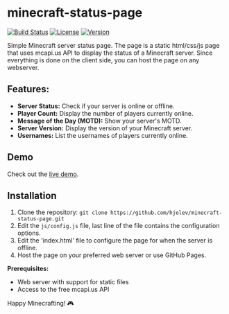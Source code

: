 # minecraft-status-page

[![Build Status](https://img.shields.io/travis/hjelev/minecraft-status-page/master.svg)](https://travis-ci.org/hjelev/minecraft-status-page)
[![License](https://img.shields.io/github/license/hjelev/minecraft-status-page.svg)](LICENSE)
[![Version](https://img.shields.io/github/v/release/hjelev/minecraft-status-page.svg)](https://github.com/hjelev/minecraft-status-page/releases)

Simple Minecraft server status page.
The page is a static html/css/js page that uses mcapi.us API to display the status of a Minecraft server.
Since everything is done on the client side, you can host the page on any webserver.

## Features:

- **Server Status:** Check if your server is online or offline.
- **Player Count:** Display the number of players currently online.
- **Message of the Day (MOTD):** Show your server's MOTD.
- **Server Version:** Display the version of your Minecraft server.
- **Usernames:** List the usernames of players currently online.

## Demo

Check out the [live demo](http://mc.masoko.net).

## Installation

1. Clone the repository: `git clone https://github.com/hjelev/minecraft-status-page.git`
2. Edit the `js/config.js` file, last line of the file contains the configuration options.
3. Edit the 'index.html' file to configure the page for when the server is offline.
3. Host the page on your preferred web server or use GitHub Pages.

**Prerequisites:**
- Web server with support for static files
- Access to the free mcapi.us API

Happy Minecrafting! 🎮